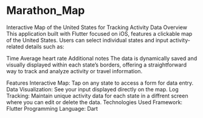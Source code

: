 # Marathon_Map

Interactive Map of the United States for Tracking Activity Data
Overview
This application built with Flutter focused on iOS, features a clickable map of the United States. Users can select individual states and input activity-related details such as:

Time
Average heart rate
Additional notes
The data is dynamically saved and visually displayed within each state’s borders, offering a straightforward way to track and analyze activity or travel information.

Features
Interactive Map: Tap on any state to access a form for data entry.
Data Visualization: See your input displayed directly on the map.
Log Tracking: Maintain unique activity data for each state in a diffrent screen where you can edit or delete the data.
Technologies Used
Framework: Flutter
Programming Language: Dart
